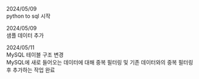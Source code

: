 2024/05/09  
python to sql 시작

2024/05/09  
샘플 데이터 추가

2024/05/11  
MySQL 테이블 구조 변경  
MySQL에 새로 들어오는 데이터에 대해 중복 필터링 및 기존 데이터와의 중복 필터링 후 추가하는 작업 완료